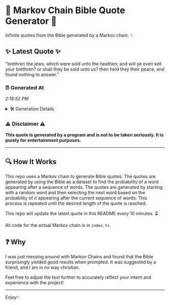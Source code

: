 # 📖 Markov Chain Bible Quote Generator 📖

Infinite quotes from the Bible generated by a Markov chain. ✨

## ✨ Latest Quote ✨
"brethren the jews, which were sold unto the heathen; and will ye even sell your brethren? or shall they be sold unto us? then held they their peace, and found nothing to answer."

### ⏰ Generated At
*2:18:52 PM*

<details>
    <summary>🛠️ Generation Details</summary>
    <p>
        <strong>🌱 Seed:</strong> brethren<br>
        <strong>🔄 Iterations:</strong> 32<br>
        <strong>📜 Context History:</strong><br>[ brethren ]: the<br>[ brethren, the ]: jews,<br>[ brethren, the, jews, ]: which<br>[ brethren, the, jews,, which ]: were<br>[ brethren, the, jews,, which, were ]: sold<br>[ brethren, the, jews,, which, were, sold ]: unto<br>[ the, jews,, which, were, sold, unto ]: the<br>[ jews,, which, were, sold, unto, the ]: heathen;<br>[ which, were, sold, unto, the, heathen; ]: and<br>[ were, sold, unto, the, heathen;, and ]: will<br>[ sold, unto, the, heathen;, and, will ]: ye<br>[ unto, the, heathen;, and, will, ye ]: even<br>[ the, heathen;, and, will, ye, even ]: sell<br>[ heathen;, and, will, ye, even, sell ]: your<br>[ and, will, ye, even, sell, your ]: brethren?<br>[ will, ye, even, sell, your, brethren? ]: or<br>[ ye, even, sell, your, brethren?, or ]: shall<br>[ even, sell, your, brethren?, or, shall ]: they<br>[ sell, your, brethren?, or, shall, they ]: be<br>[ your, brethren?, or, shall, they, be ]: sold<br>[ brethren?, or, shall, they, be, sold ]: unto<br>[ or, shall, they, be, sold, unto ]: us?<br>[ shall, they, be, sold, unto, us? ]: then<br>[ they, be, sold, unto, us?, then ]: held<br>[ be, sold, unto, us?, then, held ]: they<br>[ sold, unto, us?, then, held, they ]: their<br>[ unto, us?, then, held, they, their ]: peace,<br>[ us?, then, held, they, their, peace, ]: and<br>[ then, held, they, their, peace,, and ]: found<br>[ held, they, their, peace,, and, found ]: nothing<br>[ they, their, peace,, and, found, nothing ]: to<br>[ their, peace,, and, found, nothing, to ]: answer.<br>
    </p>
</details>

### ⚠️ Disclaimer ⚠️
**This quote is generated by a program and is not to be taken seriously. It is purely for entertainment purposes.**

---

## 🔍 How It Works

This repo uses a Markov chain to generate Bible quotes. The quotes are generated by using the Bible as a dataset to find the probability of a word appearing after a sequence of words. The quotes are generated by starting with a random word and then selecting the next word based on the probability of it appearing after the current sequence of words. This process is repeated until the desired length of the quote is reached.

This repo will update the latest quote in this README every 10 minutes. ⏳

All code for the actual Markov chain is in `index.ts`.

## ❓ Why

I was just messing around with Markov Chains and found that the Bible surprisingly yielded good results when prompted. 
It was suggested by a friend, and I am in no way christian.

Feel free to adjust the text further to accurately reflect your intent and experience with the project!

---

*Enjoy*✨
